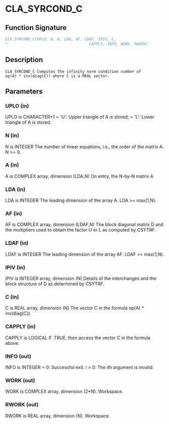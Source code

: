 # CLA_SYRCOND_C

## Function Signature

```fortran
CLA_SYRCOND_C(UPLO, N, A, LDA, AF, LDAF, IPIV, C,
*                                    CAPPLY, INFO, WORK, RWORK)
```

## Description


    CLA_SYRCOND_C Computes the infinity norm condition number of
    op(A) * inv(diag(C)) where C is a REAL vector.

## Parameters

### UPLO (in)

UPLO is CHARACTER*1 = 'U': Upper triangle of A is stored; = 'L': Lower triangle of A is stored.

### N (in)

N is INTEGER The number of linear equations, i.e., the order of the matrix A. N >= 0.

### A (in)

A is COMPLEX array, dimension (LDA,N) On entry, the N-by-N matrix A

### LDA (in)

LDA is INTEGER The leading dimension of the array A. LDA >= max(1,N).

### AF (in)

AF is COMPLEX array, dimension (LDAF,N) The block diagonal matrix D and the multipliers used to obtain the factor U or L as computed by CSYTRF.

### LDAF (in)

LDAF is INTEGER The leading dimension of the array AF. LDAF >= max(1,N).

### IPIV (in)

IPIV is INTEGER array, dimension (N) Details of the interchanges and the block structure of D as determined by CSYTRF.

### C (in)

C is REAL array, dimension (N) The vector C in the formula op(A) * inv(diag(C)).

### CAPPLY (in)

CAPPLY is LOGICAL If .TRUE. then access the vector C in the formula above.

### INFO (out)

INFO is INTEGER = 0: Successful exit. i > 0: The ith argument is invalid.

### WORK (out)

WORK is COMPLEX array, dimension (2*N). Workspace.

### RWORK (out)

RWORK is REAL array, dimension (N). Workspace.

